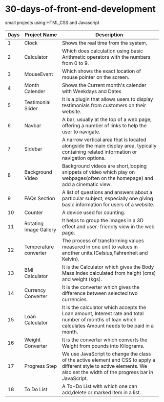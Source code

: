 # 30-days-of-front-end-development
small projects using HTML,CSS and Javascript

|Days | Project Name  | Description |
|----|--------------|-------------|
|  1  | Clock  |Shows the real time from the system. |
 | 2  | Calculator  | Which does calculation using basic Arithmetic operators with the numbers from 0 to 9. |
|  3  | MouseEvent  | Which shows the exact location of mouse pointer on the screen.|
|  4  | Month Calender | Shows the Current month's calender with Weekdays and Dates  |
|  5  | Testimonial Slider | It is a plugin that allows users to display testimonials from customers on their website. |
|  6  | Navbar |A bar, usually at the top of a web page, offering a number of links to help the user to navigate. |
|  7  | Sidebar |A narrow vertical area that is located alongside the main display area, typically containing related information or navigation options. |
|  8  | Background Video | Background videos are short,looping snippets of video which play on webpages(often on the homepage) and add a cinematic view.|
|  9  | FAQs Section | A list of questions and answers about a particular subject, especially one giving basic information for users of a website. |
|  10  | Counter  | A device used for counting. |
|  11  | Rotating Image Gallery   | It helps to group the images in a 3D effect and user-friendly view in the web page.|
|  12  | Temperature converter | The process of transforming values measured in one unit to values in another units.(Celsius,Fahrenheit and Kelvin). |
|  13  | BMI Calculator | It is the Calculator which gives the Body Mass Index calculated from height (cms) and weight (kgs). |
|  14  | Currency Converter | It is the converter which gives the difference between selected two currencies. |
|  15  | Loan Calculator | It is the calculator which accepts the Loan amount, Interest rate and total number of months of loan which calculates Amount needs to be paid in a month. |
|  16  | Weight Converter | It is the converter which converts the Weight from pounds into Kilograms.  |
|  17  | Progress Step | We use JavaScript to change the class of the active element and CSS to apply a different style to active elements. We also set the width of the progress bar in JavaScript. |
|  18  | To Do List | A To-Do List with which one can add,delete or marked item in a list.  |
